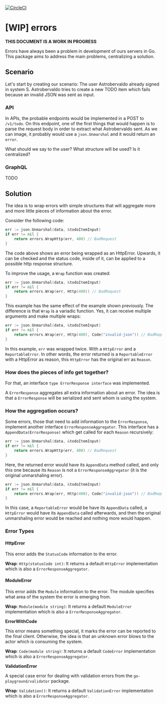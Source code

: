 [![CircleCI](https://circleci.com/gh/lab259/errors.svg?style=shield&circle-token=c4509080576acf88fa313e2bb5ccabb4787a44fb)](https://circleci.com/gh/lab259/errors)

# [WIP] errors

**THIS DOCUMENT IS A WORK IN PROGRESS**

Errors have always been a problem in development of ours servers in Go. This
package aims to address the main problems, centralizing a solution.

## Scenario

Let's start by creating our scenario: The user Astrobervaldo already signed in
system S. Astrobervaldo tries to create a new TODO item which fails because an
invalid JSON was sent as input.

### API

In APIs, the probable endpoints would be implemented in a POST to `/v1/todo`. On
this endpoint, one of the first things that would happen is to parse the request
body in order to extract what Astrobervaldo sent. As we can image, it probably
would use a `json.Unmarshal` and it would return an `error`.

What should we say to the user? What structure will be used? Is it centralized?

### GraphQL

TODO

## Solution

The idea is to wrap errors with simple structures that will aggregate more and
more little pieces of information about the error.

Consider the following code:

```go
err := json.Unmarshal(data, &todoItemInput)
if err != nil {
	return errors.WrapHttp(err, 400) // BadRequest
}
```

The code above shows an error being wrapped as an HttpError. Upwards, it can
be checked and the status code, inside of it, can be applied to a possible 
http response structure.

To improve the usage, a `Wrap` function was created:

```go
err := json.Unmarshal(data, &todoItemInput)
if err != nil {
	return errors.Wrap(err, Http(400)) // BadRequest
}
```

This example has the same effect of the example shown previously. The difference
is that `Wrap` is a variadic function. Yes, it can receive multiple arguments
and make multiple wraps:

```go
err := json.Unmarshal(data, &todoItemInput)
if err != nil {
	return errors.Wrap(err, Http(400), Code("invalid-json")) // BadRequest
}
```

In this example, `err` was wrapped twice. With a `HttpError` and a
`ReportableError`. In other words, the error returned is a `ReportableError`
with a HttpError as reason, this `HttpError` has the original err as `Reason`.

### How does the pieces of info get together?

For that, an interface `type ErrorResponse interface` was  implemented.

A `ErrorResponse` aggregates all extra information about an error. The idea is
that a `ErrorResponse` will be serialized and sent whom is using the system.

### How the aggregation occurs?

Some errors, those that need to add information to the `ErrorResponse`, implement
another interface `ErrorResponseAggregator`. This interface has a
`AppendData(ErrorResponse)` which get called for each `Reason` recursively:

```go
err := json.Unmarshal(data, &todoItemInput)
if err != nil {
	return errors.WrapHttp(err, 400) // BadRequest
}
```

Here, the returned error would have its `AppendData` method called, and only
this one because its `Reason` is not a `ErrorResponseAggregator` (it is the
original unmarshaling error).


```go
err := json.Unmarshal(data, &todoItemInput)
if err != nil {
	return errors.Wrap(err, Http(400), Code("invalid-json")) // BadRequest
}
```

In this case, a `ReportableError` would be have its `AppendData` called, a
`HttpError` would have its `AppendData` called afterwards, and then the original
unmarshaling error would be reached and nothing more would happen.


### Error Types

#### HttpError

This error adds the `StatusCode` information to the error.

**Wrap**: `Http(statusCode int)`: It returns a default `HttpError` implementation
which is also a `ErrorResponseAggregator`.

#### ModuleError

This error adds the `Module` information to the error. The module specifies what
area of the system the error is emerging from.

**Wrap**: `Module(module string)`: It returns a default `ModuleError` implementation
which is also a `ErrorResponseAggregator`.

**ErrorWithCode**

This error means something special, it marks the error can be reported to the
final client. Otherwise, the idea is that an unknown error blows to the actor
which is consuming the system.

**Wrap**: `Code(module string)`: It returns a default `CodeError` implementation
which is also a `ErrorResponseAggregator`.

**ValidationError**

A special case error for dealing with validation errors from the 
`go-playground/validator` package.

**Wrap**: `Validation()`: It returns a default `ValidationError` implementation
which is also a `ErrorResponseAggregator`.

